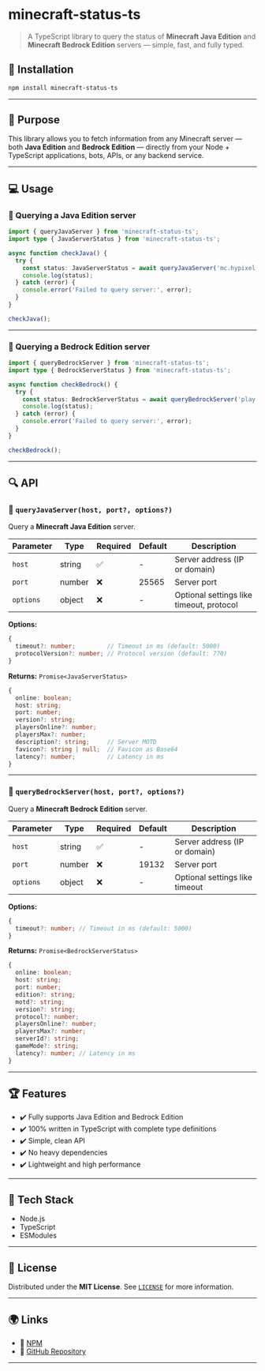 # minecraft-status-ts

> A TypeScript library to query the status of **Minecraft Java Edition** and **Minecraft Bedrock Edition** servers — simple, fast, and fully typed.

## 🚀 Installation

```bash
npm install minecraft-status-ts
```

---

## 🎯 Purpose

This library allows you to fetch information from any Minecraft server — both **Java Edition** and **Bedrock Edition** — directly from your Node + TypeScript applications, bots, APIs, or any backend service.

---

## 💻 Usage

### 🔗 Querying a **Java Edition** server

```ts
import { queryJavaServer } from 'minecraft-status-ts';
import type { JavaServerStatus } from 'minecraft-status-ts';

async function checkJava() {
  try {
    const status: JavaServerStatus = await queryJavaServer('mc.hypixel.net');
    console.log(status);
  } catch (error) {
    console.error('Failed to query server:', error);
  }
}

checkJava();
```

---

### 📱 Querying a **Bedrock Edition** server

```ts
import { queryBedrockServer } from 'minecraft-status-ts';
import type { BedrockServerStatus } from 'minecraft-status-ts';

async function checkBedrock() {
  try {
    const status: BedrockServerStatus = await queryBedrockServer('play.cubecraft.net');
    console.log(status);
  } catch (error) {
    console.error('Failed to query server:', error);
  }
}

checkBedrock();
```

---

## 🔍 API

### 🧠 `queryJavaServer(host, port?, options?)`

Query a **Minecraft Java Edition** server.

| Parameter | Type    | Required | Default | Description                                |
|-----------|---------|----------|---------|--------------------------------------------|
| `host`    | string  | ✅       | -       | Server address (IP or domain)              |
| `port`    | number  | ❌       | 25565   | Server port                                |
| `options` | object  | ❌       | -       | Optional settings like timeout, protocol   |

**Options:**

```ts
{
  timeout?: number;         // Timeout in ms (default: 5000)
  protocolVersion?: number; // Protocol version (default: 770)
}
```

**Returns:** `Promise<JavaServerStatus>`

```ts
{
  online: boolean;
  host: string;
  port: number;
  version?: string;
  playersOnline?: number;
  playersMax?: number;
  description?: string;     // Server MOTD
  favicon?: string | null;  // Favicon as Base64
  latency?: number;         // Latency in ms
}
```

---

### 📱 `queryBedrockServer(host, port?, options?)`

Query a **Minecraft Bedrock Edition** server.

| Parameter | Type    | Required | Default | Description                              |
|-----------|---------|----------|---------|------------------------------------------|
| `host`    | string  | ✅       | -       | Server address (IP or domain)            |
| `port`    | number  | ❌       | 19132   | Server port                              |
| `options` | object  | ❌       | -       | Optional settings like timeout           |

**Options:**

```ts
{
  timeout?: number; // Timeout in ms (default: 5000)
}
```

**Returns:** `Promise<BedrockServerStatus>`

```ts
{
  online: boolean;
  host: string;
  port: number;
  edition?: string;
  motd?: string;
  version?: string;
  protocol?: number;
  playersOnline?: number;
  playersMax?: number;
  serverId?: string;
  gameMode?: string;
  latency?: number; // Latency in ms
}
```

---

## 🏆 Features

- ✔️ Fully supports Java Edition and Bedrock Edition
- ✔️ 100% written in TypeScript with complete type definitions
- ✔️ Simple, clean API
- ✔️ No heavy dependencies
- ✔️ Lightweight and high performance

---

## 🔧 Tech Stack

- Node.js
- TypeScript
- ESModules

---

## 📜 License

Distributed under the **MIT License**. See [`LICENSE`](./LICENSE) for more information.

---

## 🌍 Links

- 🔗 [NPM](https://www.npmjs.com/package/minecraft-status-ts)
- 🔗 [GitHub Repository](https://github.com/Lokyznx/minecraft-status-ts) <!-- Replace with your repo URL -->

---
